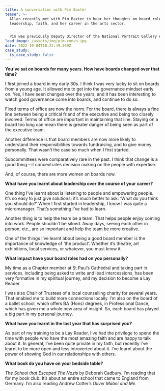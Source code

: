 ```yaml
---
title: A conversation with Pim Baxter
teaser: >-
  Allan recently met with Pim Baxter to hear her thoughts on board roles,
  leadership, faith, and her career in the arts sector.


  Pim was previously Deputy Director of the National Portrait Gallery until 2019 and led the fundraising for the £35.5m Inspiring People capital project. She was awarded an OBE in the 2015 New Year’s Honours for services to the Arts. She is a Lay Canon and member of the Chapter at St Paul’s Cathedral, a Governor at St Paul’s Cathedral School, Board Member of Strawberry Hill House and Garden, member of the Campaign Board of Historic Royal Palaces, Board Member for the Central School of Ballet and a member of the Alexander Centre in Faversham.
lead_image: /assets/img/pim-convo.jpg
date: 2022-10-04T10:22:49.369Z
case_study:
  is_case_study: false
---
```

**You’ve sat on boards for many years. How have boards changed over that time?** 

I first joined a board in my early 30s. I think I was very lucky to sit on boards from a young age. It allowed me to get into the governance mindset early on. Yes, I have seen changes over the years, and it has been interesting to watch good governance come into boards, and continue to do so.

Fixed terms of office are now the norm. For the board, there is always a fine line between being a critical friend of the executive and being too closely involved. Terms of office are important in maintaining that line. Staying on a board too long can mean there is greater danger of being seen as part of the executive team.

Another difference is that board members are now more likely to understand their responsibilities towards fundraising, and to give money personally. That wasn’t the case so much when I first started. 

Subcommittees were comparatively rare in the past. I think that change is a good thing – it concentrates decision making on the people with expertise.

And, of course, there are more women on boards now.

**What have you learnt about leadership over the course of your career?** 

One thing I’ve learnt about is listening to people and empowering people. It’s so easy to just give solutions; it’s much better to ask: ‘What do you think you should do?’ When I first started in leadership, I know I was quite a micromanager. That’s something I’ve had to learn.

Another thing is to help the team be a team. That helps people enjoy coming into work. People shouldn’t be siloed. Away days, seeing each other in person, etc., are so important and help the team be more creative.

One of the things I’ve learnt about being a good board member is the importance of knowledge of ‘the product’. Whether it’s theatre, art exhibitions, local services, or whatever, you must know it.

**What impact have your board roles had on you personally?**

My time as a Chapter member at St Paul’s Cathedral and taking part in services, including being asked to write and lead intercessions, has been very formative in my spiritual journey, and my decision to become a Lay Reader.

I was also Chair of Trustees of a local counselling charity for several years. That enabled me to build more connections locally. I’m also on the board of a ballet school, which offers BA (Hons) degrees, in Professional Dance, which has given me a whole new area of insight. So, each board has played a big part in my personal journey.

**What have you learnt in the last year that has surprised you?**

As part of my training to be a Lay Reader, I’ve had the privilege to spend the time with people who have the most amazing faith and are happy to talk about it. In general, I’ve been quite private in my faith, but recently I’ve learnt to be more open and less introverted about it. I’ve learnt about the power of showing God in our relationships with others.

**What book do you have on your bedside table?**

*The School that Escaped The Nazis* by Deborah Cadbury. I’m reading that for my book club. It’s about an entire school that came to England from Germany. I’m also reading Andrew Cotter’s *Oliver Mabel and Me*.